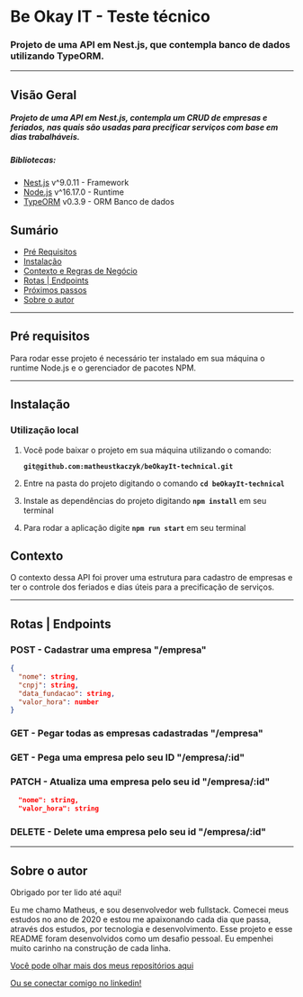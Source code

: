 # Be Okay IT - Teste técnico

### Projeto de uma API em Nest.js, que contempla banco de dados utilizando TypeORM.

---

## Visão Geral

##### Projeto de uma API em Nest.js, contempla um CRUD de empresas e feriados, nas quais são usadas para precificar serviços com base em dias trabalháveis.

##### Bibliotecas:

- [Nest.js](http://nestjs.com/) v^9.0.11 - Framework
- [Node.js](https://nodejs.org) v^16.17.0 - Runtime
- [TypeORM](https://typeorm.io/) v0.3.9 - ORM Banco de dados

## **Sumário**

- [Pré Requisitos](#pré-requisitos)
- [Instalação](#instalação)
- [Contexto e Regras de Negócio](#contexto-e-regras-de-negócio)
- [Rotas | Endpoints](#rotas-|-endpoints)
- [Próximos passos](#próximos-passos)
- [Sobre o autor](#sobre-o-autor)

---

## **Pré requisitos**

Para rodar esse projeto é necessário ter instalado em sua máquina o runtime Node.js e o gerenciador de pacotes NPM.

---

## **Instalação**

### Utilização local

1. Você pode baixar o projeto em sua máquina utilizando o comando:

   **`git@github.com:matheustkaczyk/beOkayIt-technical.git`**

2. Entre na pasta do projeto digitando o comando **`cd beOkayIt-technical`**

3. Instale as dependências do projeto digitando **`npm install`** em seu terminal

4. Para rodar a aplicação digite **`npm run start`** em seu terminal

## **Contexto**
O contexto dessa API foi prover uma estrutura para cadastro de empresas e ter o controle dos feriados e dias úteis para a precificação de serviços.

---

## **Rotas | Endpoints**

### POST - Cadastrar uma empresa "/empresa"
```json
{
  "nome": string,
  "cnpj": string,
  "data_fundacao": string,
  "valor_hora": number
}
```
### GET - Pegar todas as empresas cadastradas "/empresa"

### GET - Pega uma empresa pelo seu ID "/empresa/:id"

### PATCH - Atualiza uma empresa pelo seu id "/empresa/:id"
```json
  "nome": string,
  "valor_hora": string
```

### DELETE - Delete uma empresa pelo seu id "/empresa/:id"

---
## **Sobre o autor**

Obrigado por ter lido até aqui!

Eu me chamo Matheus, e sou desenvolvedor web fullstack. Comecei meus estudos no ano de 2020 e estou me apaixonando cada dia que passa, através dos estudos, por tecnologia e desenvolvimento. Esse projeto e esse README foram desenvolvidos como um desafio pessoal. Eu empenhei muito carinho na construção de cada linha.

[Você pode olhar mais dos meus repositórios aqui](https://github.com/matheustkaczyk)

[Ou se conectar comigo no linkedin!](https://www.linkedin.com/in/matheustkaczykribeiro/)
